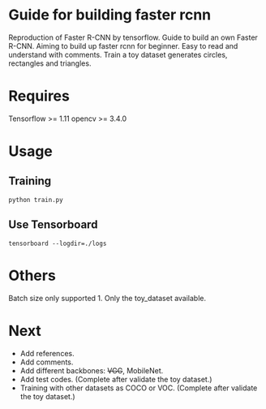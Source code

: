 # Guide for building faster rcnn
Reproduction of Faster R-CNN by tensorflow. Guide to build an own Faster R-CNN.
Aiming to build up faster rcnn for beginner. Easy to read and understand with comments.
Train a toy dataset generates circles, rectangles and triangles.

# Requires
Tensorflow >= 1.11
opencv >= 3.4.0

# Usage
## Training
`
python train.py
`
## Use Tensorboard
`
tensorboard --logdir=./logs
`

# Others
Batch size only supported 1.
Only the toy_dataset available.


# Next
* Add references.
* Add comments.
* Add different backbones: ~~VGG~~, MobileNet.
* Add test codes. (Complete after validate the toy dataset.)
* Training with other datasets as COCO or VOC. (Complete after validate the toy dataset.)
